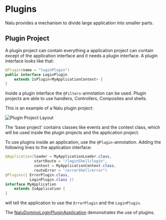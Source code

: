 # Plugins
Nalu provides a mechanism to divide large application into smaller parts.

## Plugin Project
A plugin project can contain everything a application project can contain except of the application interface and it needs a plugin interface. A plugin interface looks like that:

```Java
@Plugin(name = "loginPlugin")
public interface LoginPlugin
    extends IsPlugin<MyApplicationContext> {
}
```

Inside a plugin interface the `@Filters`-annotation can be used. Plugin projects are able to use handlers, Controllers, Composites and shells.

This is an example of a Nalu plugin project:

![Plugin Project Layout](https://github.com/NaluKit/nalu/blob/master/etc/images/PluginProject.png)

The 'base project' contains classes like events and the context class, which will be used inside the plugin projects and the application project.

To use plugins inside an application, use the `@Plugin`-annotation. Adding the following lines to the application interface:

```java
@Application(loader = MyApplicationLoader.class,
             startRoute = "/loginShell/login",
             context = MyApplicationContext.class,
             routeError = "/errorShell/error")
@Plugins({ ErrorPlugin.class,
           LoginPlugin.class })
interface MyApplication
    extends IsApplication {
}
```
will tell the application to use the `ErrorPlugin` and the `LoginPlugin`.

The [NaluDominoLoginPluginApplication](ToDo) demonstrates the use of plugins.
